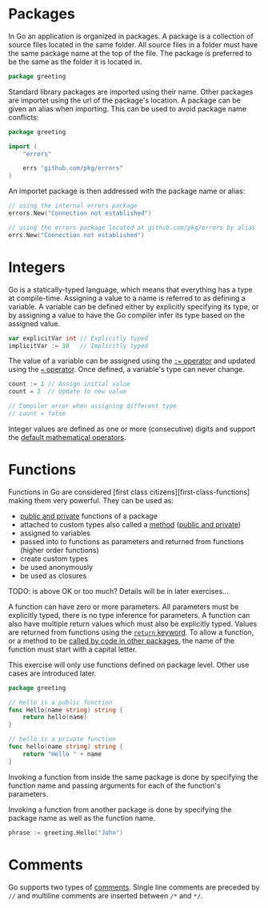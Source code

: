 # Packages

In Go an application is organized in packages. A package is a collection of source files located in the same folder. All source files in a folder must have the same package name at the top of the file. The package is preferred to be the same as the folder it is located in.

```go
package greeting
```

Standard library packages are imported using their name. Other packages are importet using the url of the package's location. A package can be given an alias when importing. This can be used to avoid package name conflicts:

```go
package greeting

import (
	"errors"

	errs "github.com/pkg/errors"
)
```

An importet package is then addressed with the package name or alias:

```go
// using the internal errors package
errors.New("Connection not established")

// using the errors package located at github.com/pkg/errors by alias
errs.New("Connection not established")
```

# Integers

Go is a statically-typed language, which means that everything has a type at compile-time. Assigning a value to a name is referred to as defining a variable. A variable can be defined either by explicitly specifying its type, or by assigning a value to have the Go compiler infer its type based on the assigned value.

```go
var explicitVar int // Explicitly typed
implicitVar := 10   // Implicitly typed
```

The value of a variable can be assigned using the [`:=` operator][assignment] and updated using the [`=` operator][assignment]. Once defined, a variable's type can never change.

```go
count := 1 // Assign initial value
count = 2  // Update to new value

// Compiler error when assigning different type
// count = false
```

Integer values are defined as one or more (consecutive) digits and support the [default mathematical operators][operators].

# Functions

Functions in Go are considered [first class citizens][first-class-functions] making them very powerful. They can be used as:
- [public and private][public-vs-private] functions of a package
- attached to custom types also called a [method][methods] ([public and private][public-vs-private])
- assigned to variables
- passed into to functions as parameters and returned from functions (higher order functions)
- create custom types
- be used anonymously
- be used as closures

TODO: is above OK or too much? Details will be in later exercises...

A function can have zero or more parameters. All parameters must be explicitly typed, there is no type inference for parameters. A function can also have multiple return values which must also be explicitly typed. Values are returned from functions using the [`return` keyword][return]. To allow a function, or a method to be [called by code in other packages][public-vs-private], the name of the function must start with a capital letter.

This exercise will only use functions defined on package level. Other use cases are introduced later.

```go
package greeting

// Hello is a public function
func Hello(name string) string {
    return hello(name)
}

// hello is a private function
func hello(name string) string {
    return "Hello " + name
}
```

Invoking a function from inside the same package is done by specifying the function name and passing arguments for each of the function's parameters.

Invoking a function from another package is done by specifying the package name as well as the function name.

```go
phrase := greeting.Hello("John")
```

# Comments

Go supports two types of [comments][comments]. Single line comments are preceded by `//` and multiline comments are inserted between `/*` and `*/`.

[assignment]: https://golang.org/ref/spec#Assignments
[first-class-functinos]: https://golangbot.com/first-class-functions
[methods]: https://golang.org/ref/spec#Method_declarations
[return]: https://golang.org/ref/spec#Return_statements
[operators]: https://golang.org/ref/spec#Operators
[comments]: https://golang.org/ref/spec#Comments
[public-vs-private]: https://golang.org/ref/spec#Exported_identifiers
